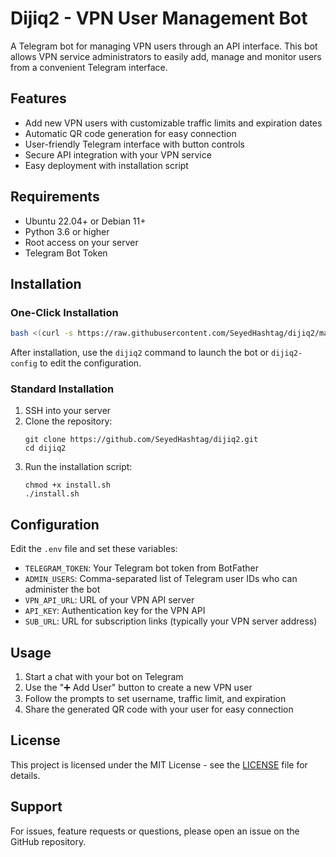 # Dijiq2 - VPN User Management Bot

A Telegram bot for managing VPN users through an API interface. This bot allows VPN service administrators to easily add, manage and monitor users from a convenient Telegram interface.

## Features

- Add new VPN users with customizable traffic limits and expiration dates
- Automatic QR code generation for easy connection
- User-friendly Telegram interface with button controls
- Secure API integration with your VPN service
- Easy deployment with installation script

## Requirements

- Ubuntu 22.04+ or Debian 11+
- Python 3.6 or higher
- Root access on your server
- Telegram Bot Token

## Installation

### One-Click Installation

```bash
bash <(curl -s https://raw.githubusercontent.com/SeyedHashtag/dijiq2/main/install.sh)
```

After installation, use the `dijiq2` command to launch the bot or `dijiq2-config` to edit the configuration.

### Standard Installation

1. SSH into your server
2. Clone the repository:
   ```
   git clone https://github.com/SeyedHashtag/dijiq2.git
   cd dijiq2
   ```
3. Run the installation script:
   ```
   chmod +x install.sh
   ./install.sh
   ```

## Configuration

Edit the `.env` file and set these variables:

- `TELEGRAM_TOKEN`: Your Telegram bot token from BotFather
- `ADMIN_USERS`: Comma-separated list of Telegram user IDs who can administer the bot
- `VPN_API_URL`: URL of your VPN API server
- `API_KEY`: Authentication key for the VPN API
- `SUB_URL`: URL for subscription links (typically your VPN server address)

## Usage

1. Start a chat with your bot on Telegram
2. Use the "➕ Add User" button to create a new VPN user
3. Follow the prompts to set username, traffic limit, and expiration
4. Share the generated QR code with your user for easy connection

## License

This project is licensed under the MIT License - see the [LICENSE](LICENSE) file for details.

## Support

For issues, feature requests or questions, please open an issue on the GitHub repository.